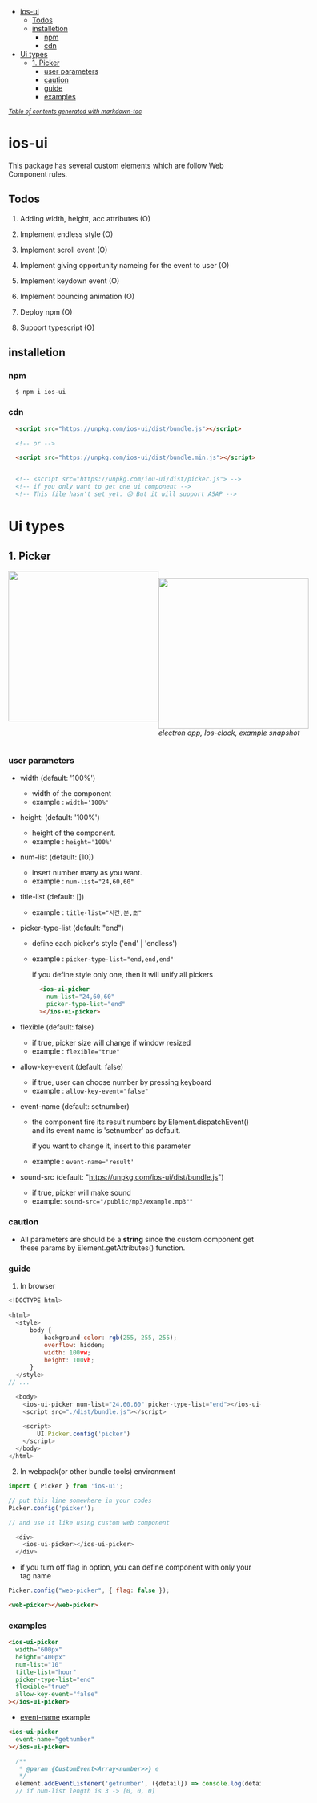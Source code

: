 - [ios-ui](#ios-ui)
  * [Todos](#todos)
  * [installetion](#installetion)
    + [npm](#npm)
    + [cdn](#cdn)
- [Ui types](#ui-types)
  * [1. Picker](#1-picker)
    + [user parameters](#user-parameters)
    + [caution](#caution)
    + [guide](#guide)
    + [examples](#examples)

<small><i><a href='http://ecotrust-canada.github.io/markdown-toc/'>Table of contents generated with markdown-toc</a></i></small>



# ios-ui

This package has several custom elements which are follow Web Component rules.

## Todos

1. Adding width, height, acc attributes (O)

2. Implement endless style (O)

3. Implement scroll event (O)

4. Implement giving opportunity nameing for the event to user (O)

5. Implement keydown event (O)

6. Implement bouncing animation (O)

7. Deploy npm (O)

8. Support typescript (O)


## installetion

### npm

```shell
  $ npm i ios-ui
```

### cdn

```html
  <script src="https://unpkg.com/ios-ui/dist/bundle.js"></script>

  <!-- or -->

  <script src="https://unpkg.com/ios-ui/dist/bundle.min.js"></script>


  <!-- <script src="https://unpkg.com/iou-ui/dist/picker.js"> -->
  <!-- if you only want to get one ui component -->
  <!-- This file hasn't set yet. 😥 But it will support ASAP -->
```

# Ui types

## 1. Picker

<div style="display:flex">
 <img src="https://user-images.githubusercontent.com/101318878/207603762-5624e942-f2cc-4e82-bf90-e7dec4cd8d80.png" style="width:300px; display: inline-block">

 <p>
  <img style="width: 300px" src="https://user-images.githubusercontent.com/101318878/207604508-8caed4ec-ac52-4526-9ee6-25015ad527d5.png"><em>electron app, Ios-clock, example snapshot</em>
 </p>
</div>


### user parameters

- width (default: '100%')
  
  * width of the component
  * example : ```width='100%'```

- height: (default: '100%')

  * height of the component. 
  * example : ```height='100%'```

- num-list (default: [10])

  * insert number many as you want.
  * example : ```num-list="24,60,60"```

- title-list (default: [])

  * example : ```title-list="시간,분,초"```

- picker-type-list (default: "end")

  * define each picker's style ('end' | 'endless')
  * example : ```picker-type-list="end,end,end"```

    if you define style only one, then it will unify all pickers
    ```html
      <ios-ui-picker
        num-list="24,60,60"  
        picker-type-list="end"
      ></ios-ui-picker>
    ```

- flexible (default: false)

  * if true, picker size will change if window resized
  * example : ```flexible="true"```

- allow-key-event (default: false)

  * if true, user can choose number by pressing keyboard
  * example : ```allow-key-event="false"```

- event-name (default: setnumber)

  * the component fire its result numbers by Element.dispatchEvent() and its event name is 'setnumber' as default.

    if you want to change it, insert to this parameter

  * example : ```event-name='result'```

- sound-src (default: "https://unpkg.com/ios-ui/dist/bundle.js")

  * if true, picker will make sound
  * example: ```sound-src="/public/mp3/example.mp3""```

### caution

* All parameters are should be a **string** since the custom component get these params by Element.getAttributes() function.


### guide
1. In browser

```js
<!DOCTYPE html>

<html>
  <style>
      body {
          background-color: rgb(255, 255, 255);
          overflow: hidden;
          width: 100vw;
          height: 100vh;
      }
  </style>
// ...

  <body>
    <ios-ui-picker num-list="24,60,60" picker-type-list="end"></ios-ui-picker>
    <script src="./dist/bundle.js"></script>

    <script>
        UI.Picker.config('picker')
    </script>
  </body>
</html>
```

2. In webpack(or other bundle tools) environment

```js
import { Picker } from 'ios-ui';

// put this line somewhere in your codes
Picker.config('picker');

// and use it like using custom web component

  <div>
    <ios-ui-picker></ios-ui-picker>
  </div>
```

  * if you turn off flag in option, you can define component with only your tag name

  ```js
  Picker.config("web-picker", { flag: false });
  ```
  
  ```html
  <web-picker></web-picker>
  ```

### examples

```html
<ios-ui-picker
  width="600px"
  height="400px"
  num-list="10"
  title-list="hour"
  picker-type-list="end"
  flexible="true"
  allow-key-event="false"
></ios-ui-picker>
```

* [event-name](#event-name) example

```html
<ios-ui-picker
  event-name="getnumber"
></ios-ui-picker>
```

```js
  /**
   * @param {CustomEvent<Array<number>>} e
   */
  element.addEventListener('getnumber', ({detail}) => console.log(detail));
  // if num-list length is 3 -> [0, 0, 0]
```
